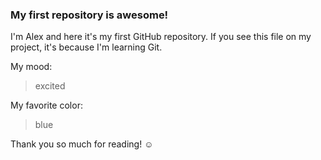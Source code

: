 ### My first repository is awesome!

I'm Alex and here it's my first GitHub repository.
If you see this file on my project, it's because I'm learning Git.

My mood:

> excited

My favorite color:

> blue

Thank you so much for reading! ☺